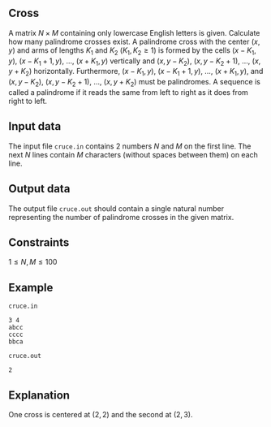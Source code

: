 ## Cross

A matrix $N \times M$ containing only lowercase English letters is given. Calculate how many palindrome crosses exist. A palindrome cross with the center $(x, y)$ and arms of lengths $K_1$ and $K_2$ $(K_1, K_2 \geq 1)$ is formed by the cells $(x-K_1, y)$, $(x-K_1+1, y)$, $\dots$, $(x+K_1, y)$ vertically and $(x, y-K_2)$, $(x, y-K_2+1)$, $\dots$, $(x, y+K_2)$ horizontally. Furthermore, $(x-K_1, y)$, $(x-K_1+1, y)$, $\dots$, $(x+K_1, y)$, and $(x, y-K_2)$, $(x, y-K_2+1)$, $\dots$, $(x, y+K_2)$ must be palindromes. A sequence is called a palindrome if it reads the same from left to right as it does from right to left.

## Input data

The input file `cruce.in` contains 2 numbers $N$ and $M$ on the first line. The next $N$ lines contain $M$ characters (without spaces between them) on each line.

## Output data

The output file `cruce.out` should contain a single natural number representing the number of palindrome crosses in the given matrix.

## Constraints

$1 \leq N, M \leq 100$

## Example

`cruce.in`
```
3 4
abcc
cccc
bbca
```

`cruce.out`
```
2
```

## Explanation

One cross is centered at $(2,2)$ and the second at $(2,3)$.